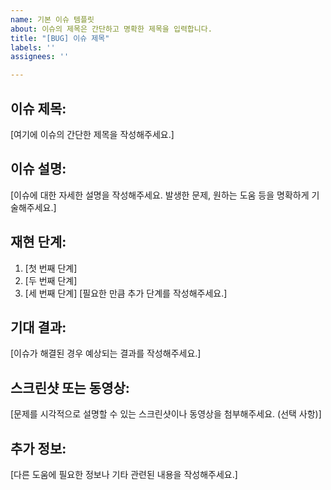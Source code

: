 ```yaml
---
name: 기본 이슈 템플릿
about: 이슈의 제목은 간단하고 명확한 제목을 입력합니다.
title: "[BUG] 이슈 제목"
labels: ''
assignees: ''

---
```


## 이슈 제목:
[여기에 이슈의 간단한 제목을 작성해주세요.]

## 이슈 설명:
[이슈에 대한 자세한 설명을 작성해주세요. 발생한 문제, 원하는 도움 등을 명확하게 기술해주세요.]

## 재현 단계:
1. [첫 번째 단계]
2. [두 번째 단계]
3. [세 번째 단계]
   [필요한 만큼 추가 단계를 작성해주세요.]

## 기대 결과:
[이슈가 해결된 경우 예상되는 결과를 작성해주세요.]

## 스크린샷 또는 동영상:
[문제를 시각적으로 설명할 수 있는 스크린샷이나 동영상을 첨부해주세요. (선택 사항)]

## 추가 정보:
[다른 도움에 필요한 정보나 기타 관련된 내용을 작성해주세요.]
